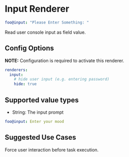 # Input Renderer

```yaml
foo@input: "Please Enter Something: "
```

Read user console input as field value.

## Config Options

__NOTE:__ Configuration is required to activate this renderer.

```yaml
renderers:
  input:
    # hide user input (e.g. entering password)
    hide: true
```

## Supported value types

- String: The input prompt

```yaml
foo@input: Enter your mood
```

## Suggested Use Cases

Force user interaction before task execution.
